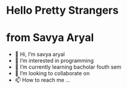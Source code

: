 # Hello Pretty Strangers
# from Savya Aryal

- 👋 Hi, I’m savya aryal
- 👀 I’m interested in programming
- 🌱 I’m currently learning bacholar fouth sem
- 💞️ I’m looking to collaborate on 
- 📫 How to reach me ...

<!---
savyaaryal/savyaaryal is a ✨ special ✨ repository because its `README.md` (this file) appears on your GitHub profile.
You can click the Preview link to take a look at your changes.
--->
